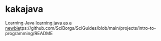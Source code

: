# kakajava
Learning Java
[learning java as a newbie](ht.md)tps://github.com/SciBorgs/SciGuides/blob/main/projects/intro-to-programming/README